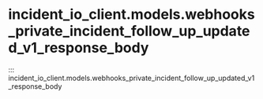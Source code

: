 # incident_io_client.models.webhooks_private_incident_follow_up_updated_v1_response_body

::: incident_io_client.models.webhooks_private_incident_follow_up_updated_v1_response_body
